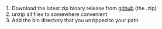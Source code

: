 1. Download the latest zip binary release from [github](https://github.com/ContentMine/norma/releases)  (the .zip)
1. unzip all files to somewhere convenient
1. Add the bin directory that you unzipped to your path
